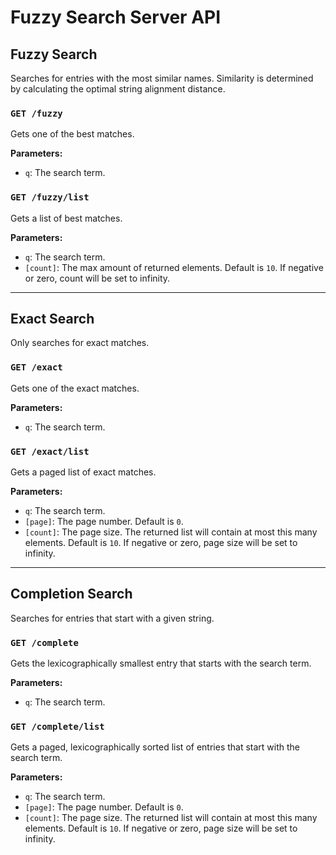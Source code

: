 # Fuzzy Search Server API

## Fuzzy Search

Searches for entries with the most similar names. Similarity is determined by calculating the optimal string alignment distance.

### `GET /fuzzy`

Gets one of the best matches.

**Parameters:**
- `q`: The search term.

### `GET /fuzzy/list`

Gets a list of best matches.

**Parameters:**
- `q`: The search term.
- `[count]`: The max amount of returned elements. Default is `10`. If negative or zero, count will be set to infinity.

---

## Exact Search

Only searches for exact matches.

### `GET /exact`

Gets one of the exact matches.

**Parameters:**
- `q`: The search term.

### `GET /exact/list`

Gets a paged list of exact matches.

**Parameters:**
- `q`: The search term.
- `[page]`: The page number. Default is `0`.
- `[count]`: The page size. The returned list will contain at most this many elements. Default is `10`. If negative or zero, page size will be set to infinity.


---

## Completion Search

Searches for entries that start with a given string.

### `GET /complete`

Gets the lexicographically smallest entry that starts with the search term.

**Parameters:**
- `q`: The search term.

### `GET /complete/list`

Gets a paged, lexicographically sorted list of entries that start with the search term.

**Parameters:**
- `q`: The search term.
- `[page]`: The page number. Default is `0`.
- `[count]`: The page size. The returned list will contain at most this many elements. Default is `10`. If negative or zero, page size will be set to infinity.

